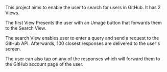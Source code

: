 This project aims to enable the user to search for users in GitHub. It has 2 Views. 

The first View Presents the user with an Umage button that forwards them to the Search View. 

The search View enables user to enter a query and send a request to the GitHub API. Afterwards, 100 closest
responses are delivered to the user's screen. 

The user can also tap on any of the responses which will forward them to the GitHub account page of the user.

